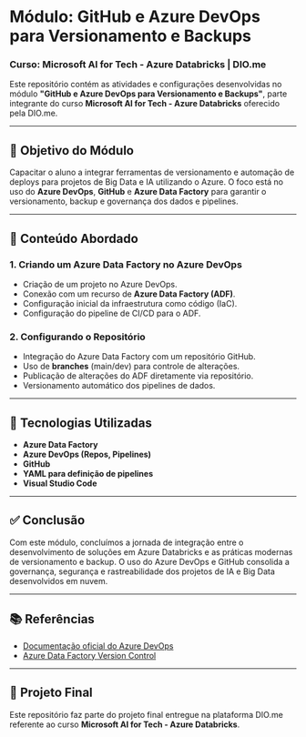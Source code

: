 # Módulo: GitHub e Azure DevOps para Versionamento e Backups  
### Curso: Microsoft AI for Tech - Azure Databricks | DIO.me  

Este repositório contém as atividades e configurações desenvolvidas no módulo **"GitHub e Azure DevOps para Versionamento e Backups"**, parte integrante do curso **Microsoft AI for Tech - Azure Databricks** oferecido pela DIO.me.

---

## 🎯 Objetivo do Módulo

Capacitar o aluno a integrar ferramentas de versionamento e automação de deploys para projetos de Big Data e IA utilizando o Azure. O foco está no uso do **Azure DevOps**, **GitHub** e **Azure Data Factory** para garantir o versionamento, backup e governança dos dados e pipelines.

---

## 🧩 Conteúdo Abordado

### 1. Criando um Azure Data Factory no Azure DevOps
- Criação de um projeto no Azure DevOps.
- Conexão com um recurso de **Azure Data Factory (ADF)**.
- Configuração inicial da infraestrutura como código (IaC).
- Configuração do pipeline de CI/CD para o ADF.

### 2. Configurando o Repositório
- Integração do Azure Data Factory com um repositório GitHub.
- Uso de **branches** (main/dev) para controle de alterações.
- Publicação de alterações do ADF diretamente via repositório.
- Versionamento automático dos pipelines de dados.

---

## 🔧 Tecnologias Utilizadas
- **Azure Data Factory**
- **Azure DevOps (Repos, Pipelines)**
- **GitHub**
- **YAML para definição de pipelines**
- **Visual Studio Code**

---


## ✅ Conclusão

Com este módulo, concluímos a jornada de integração entre o desenvolvimento de soluções em Azure Databricks e as práticas modernas de versionamento e backup. O uso do Azure DevOps e GitHub consolida a governança, segurança e rastreabilidade dos projetos de IA e Big Data desenvolvidos em nuvem.

---

## 📚 Referências
- [Documentação oficial do Azure DevOps](https://learn.microsoft.com/azure/devops)
- [Azure Data Factory Version Control](https://learn.microsoft.com/en-us/azure/data-factory/source-control)

---

## 🚀 Projeto Final
Este repositório faz parte do projeto final entregue na plataforma DIO.me referente ao curso **Microsoft AI for Tech - Azure Databricks**.
